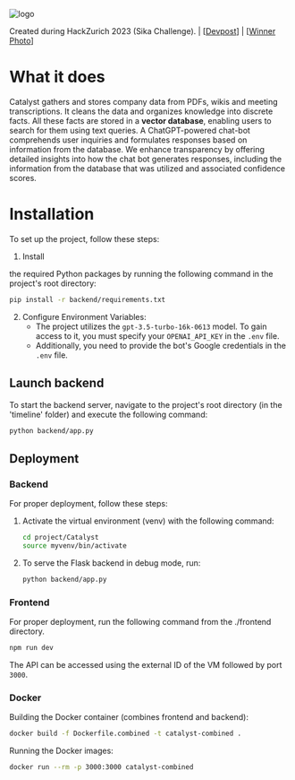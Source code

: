 ![logo](https://res.cloudinary.com/dohxofaxb/image/upload/v1694894880/Wiki_1920_1280_px_nyecja.png)

Created during HackZurich 2023 (Sika Challenge). | [[Devpost](https://devpost.com/software/timemachine-qux19t)] | [[Winner Photo](https://www.linkedin.com/feed/update/urn:li:activity:7110164700285296641/)]

# What it does

Catalyst gathers and stores company data from PDFs, wikis and meeting transcriptions. It cleans the data and organizes knowledge into discrete facts. All these facts are stored in a **vector database**, enabling users to search for them using text queries. A ChatGPT-powered chat-bot comprehends user inquiries and formulates responses based on information from the database. We enhance transparency by offering detailed insights into how the chat bot generates responses, including the information from the database that was utilized and associated confidence scores.

# Installation

To set up the project, follow these steps:

1. Install

 the required Python packages by running the following command in the project's root directory:

   ```bash
   pip install -r backend/requirements.txt
   ```

2. Configure Environment Variables:
   - The project utilizes the `gpt-3.5-turbo-16k-0613` model. To gain access to it, you must specify your `OPENAI_API_KEY` in the `.env` file.
   - Additionally, you need to provide the bot's Google credentials in the `.env` file.

## Launch backend

To start the backend server, navigate to the project's root directory (in the 'timeline' folder) and execute the following command:

```bash
python backend/app.py
```

## Deployment

### Backend

For proper deployment, follow these steps:

1. Activate the virtual environment (venv) with the following command:

   ```bash
   cd project/Catalyst
   source myvenv/bin/activate
   ```

2. To serve the Flask backend in debug mode, run:

   ```bash
   python backend/app.py
   ```

### Frontend

For proper deployment, run the following command from the ./frontend directory.

   ```bash
   npm run dev
   ```

The API can be accessed using the external ID of the VM followed by port `3000`.

### Docker

Building the Docker container (combines frontend and backend):
```bash
docker build -f Dockerfile.combined -t catalyst-combined .
```

Running the Docker images:
```bash
docker run --rm -p 3000:3000 catalyst-combined
```
